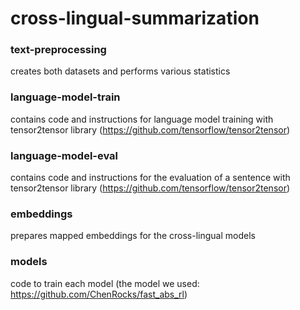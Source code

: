 # cross-lingual-summarization

### text-preprocessing
creates both datasets and performs various statistics

### language-model-train
contains code and instructions for language model training with tensor2tensor library (https://github.com/tensorflow/tensor2tensor)

### language-model-eval
contains code and instructions for the evaluation of a sentence with tensor2tensor library (https://github.com/tensorflow/tensor2tensor)

### embeddings
prepares mapped embeddings for the cross-lingual models

### models
code to train each model (the model we used: https://github.com/ChenRocks/fast_abs_rl)
